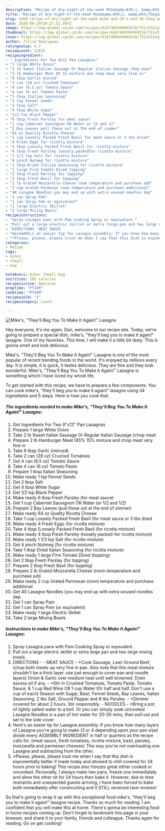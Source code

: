 ```yaml
---
description: "Recipe of Any-night-of-the-week Mike&amp;#39;s, &amp;#34;They&amp;#39;ll Beg You To Make It Again!&amp;#34; Lasagne"
title: "Recipe of Any-night-of-the-week Mike&amp;#39;s, &amp;#34;They&amp;#39;ll Beg You To Make It Again!&amp;#34; Lasagne"
slug: 2460-recipe-of-any-night-of-the-week-mike-and-39-s-and-34-they-and-39-ll-beg-you-to-make-it-again-and-34-lasagne
date: 2020-09-29T10:27:51.597Z
image: https://img-global.cpcdn.com/recipes/6267489304969216/751x532cq70/mikes-theyll-beg-you-to-make-it-again-lasagne-recipe-main-photo.jpg
thumbnail: https://img-global.cpcdn.com/recipes/6267489304969216/751x532cq70/mikes-theyll-beg-you-to-make-it-again-lasagne-recipe-main-photo.jpg
cover: https://img-global.cpcdn.com/recipes/6267489304969216/751x532cq70/mikes-theyll-beg-you-to-make-it-again-lasagne-recipe-main-photo.jpg
author: Tillie Rodriguez
ratingvalue: 4.7
reviewcount: 12635
recipeingredient:
- " Ingredients For Two 9x12 Pan Lasagnas"
- "1 large White Onion"
- "2 lb Sweet Italian Sausage Or Regular Italian Sausage chop meat"
- "2 lb Hamburger Meat 85 15 mixture and chop meat very fine in"
- "6 tbsp Garlic minced"
- "2 can (28 oz) Crushed Tomatoes"
- "4 can (6.5 oz) Tomato Sauce"
- "4 can (6 oz) Tomato Paste"
- "1 tbsp Italian Seasoning"
- "1 tsp Fennel Seeds"
- "2 tbsp Salt"
- "4 tbsp White Sugar"
- "1/2 tsp Black Pepper"
- "6 tbsp Fresh Parsley for meat sauce"
- "1 cup Cabernet Sauvignon OR Water or 12 and 12"
- "2 Bay Leaves pull these out at the end of simmer"
- "64 oz Quality Ricotta Cheese"
- "1 cup Loosely Packed Fresh Basil for meat sauce or 3 tbs dried"
- "4 Fresh Eggs for ricotta mixture"
- "4 tbsp Loosely Packed Fresh Basil for ricotta mixture"
- "4 tbsp Fresh Parsley loosely packedfor ricotta mixture"
- "1 1/3 tsp Salt for ricotta mixture"
- "4 pinch Nutmeg for ricotta mixture"
- "1 tbsp Dried Italian Seasoning for ricotta mixture"
- "1 large Firm Tomato Diced topping"
- "2 tbsp Fresh Parsley for topping"
- "2 tbsp Fresh Basil for topping"
- "2 lb Grated Mozzarella Cheese room temperature and purchase add"
- "2 cup Grated Parmesan room temperature and purchase additional"
- "40 Lasagne Noodles you may end up with extra unused noodles dep"
- "1 can Spray Pam"
- "1 can Spray Pam or equivalent"
- "1 large Electric Skillet"
- "2 large Mixing Bowls"
recipeinstructions:
- "Spray Lasagna pans with Pam Cooking Spray or equivalent."
- "Pull out a large electric skillet or extra large pan and two large mixing bowls."
- "DIRECTIONS  MEAT SAUCE                                                                                *Cook Sausage, Lean Ground Beef, (chop both meats up very fine in pan. Also note that this meat mixture shouldn&#39;t be a thick layer. use just enough to cover pan and noodle layers) Onion &amp; Garlic over medium heat until well browned. Drain excess oil if any. *Stir in Crushed Tomatoes, Tomato Paste, Tomato Sauce, &amp; 1 cup Red Wine OR 1 cup Water (Or half and half. Don&#39;t use a cup of each) Season with Sugar, Basil, Fennel Seeds, Bay Leaves, Italian Seasoning, 2 tbs Salt, Ground Pepper and 8 tbs Parsley. *Simmer covered for about 2 hours. Stir responsibly.                                                                                 NOODLES                                                                                 *Bring a pot of lightly salted water to a boil. Or you can simply soak uncooked Lasagne Noodles in a pan of hot water for 20-30 mins, then pull out and set to the side cover"
- "Here&#39;s an easier tip for Lasagna assembly: If you know how many layers of Lasagna you&#39;re going to make (3 or 4 depending upon your pan size) divide every ASSEMBLY INGREDIENT in half or quarters as the recipe calls for. (meat sauce, fresh tomatoes, ricotta mixture, basil, parsley, mozzarella and parmesan cheeses) This way you&#39;re not overloading one Lasagna and subtracting from the other."
- "*Please, please, please trust me when I say that this dish is exponentially better if made today and allowed to chill covered for 24 hours prior to baking! This recipe also freezes great either cooked or uncooked. Personally, I always make two pans, freeze one immediately and allow the other sit for 24 hours then bake it. However, due to time restraints and unexpected guests arriving, I have been forced to bake both immediately after constructing and it STILL received rave reviews!"
categories:
- Recipe
tags:
- mikes
- theyll
- beg

katakunci: mikes theyll beg 
nutrition: 165 calories
recipecuisine: American
preptime: "PT14M"
cooktime: "PT34M"
recipeyield: "1"
recipecategory: Lunch

---
```



![Mike&#39;s, &#34;They&#39;ll Beg You To Make It Again!&#34; Lasagne](https://img-global.cpcdn.com/recipes/6267489304969216/751x532cq70/mikes-theyll-beg-you-to-make-it-again-lasagne-recipe-main-photo.jpg)

Hey everyone, it's me again, Dan, welcome to our recipe site. Today, we're going to prepare a special dish, mike&#39;s, &#34;they&#39;ll beg you to make it again!&#34; lasagne. One of my favorites. This time, I will make it a little bit tasty. This is gonna smell and look delicious.



Mike&#39;s, &#34;They&#39;ll Beg You To Make It Again!&#34; Lasagne is one of the most popular of recent trending foods in the world. It's enjoyed by millions every day. It is simple, it is quick, it tastes delicious. They are fine and they look wonderful. Mike&#39;s, &#34;They&#39;ll Beg You To Make It Again!&#34; Lasagne is something which I have loved my whole life.


To get started with this recipe, we have to prepare a few components. You can cook mike&#39;s, &#34;they&#39;ll beg you to make it again!&#34; lasagne using 34 ingredients and 5 steps. Here is how you cook that.

<!--inarticleads1-->

##### The ingredients needed to make Mike&#39;s, &#34;They&#39;ll Beg You To Make It Again!&#34; Lasagne:

1. Get  Ingredients For Two 9&#34;x12&#34; Pan Lasagnas
1. Prepare 1 large White Onion
1. Take 2 lb Sweet Italian Sausage Or Regular Italian Sausage (chop meat
1. Prepare 2 lb Hamburger Meat (85% 15% mixture and chop meat very fine in
1. Take 6 tbsp Garlic (minced)
1. Take 2 can (28 oz) Crushed Tomatoes
1. Get 4 can (6.5 oz) Tomato Sauce
1. Take 4 can (6 oz) Tomato Paste
1. Prepare 1 tbsp Italian Seasoning
1. Make ready 1 tsp Fennel Seeds
1. Get 2 tbsp Salt
1. Get 4 tbsp White Sugar
1. Get 1/2 tsp Black Pepper
1. Make ready 6 tbsp Fresh Parsley (for meat sauce)
1. Get 1 cup Cabernet Sauvignon OR Water (or 1/2 and 1/2)
1. Prepare 2 Bay Leaves (pull these out at the end of simmer)
1. Make ready 64 oz Quality Ricotta Cheese
1. Take 1 cup Loosely Packed Fresh Basil (for meat sauce or 3 tbs dried
1. Make ready 4 Fresh Eggs (for ricotta mixture)
1. Take 4 tbsp (Loosely Packed Fresh Basil (for ricotta mixture)
1. Make ready 4 tbsp Fresh Parsley (loosely packed-for ricotta mixture)
1. Make ready 1 1/3 tsp Salt (for ricotta mixture)
1. Get 4 pinch Nutmeg (for ricotta mixture)
1. Take 1 tbsp Dried Italian Seasoning (for ricotta mixture)
1. Make ready 1 large Firm Tomato Diced (topping)
1. Get 2 tbsp Fresh Parsley (for topping)
1. Prepare 2 tbsp Fresh Basil (for topping)
1. Prepare 2 lb Grated Mozzarella Cheese (room temperature and purchase add
1. Make ready 2 cup Grated Parmesan (room temperature and purchase additional
1. Get 40 Lasagne Noodles (you may end up with extra unused noodles dep
1. Get 1 can Spray Pam
1. Get 1 can Spray Pam (or equivalent)
1. Make ready 1 large Electric Skillet
1. Take 2 large Mixing Bowls




<!--inarticleads2-->

##### Instructions to make Mike&#39;s, &#34;They&#39;ll Beg You To Make It Again!&#34; Lasagne:

1. Spray Lasagna pans with Pam Cooking Spray or equivalent.
1. Pull out a large electric skillet or extra large pan and two large mixing bowls.
1. DIRECTIONS -  - MEAT SAUCE -                                                                                *Cook Sausage, Lean Ground Beef, (chop both meats up very fine in pan. Also note that this meat mixture shouldn&#39;t be a thick layer. use just enough to cover pan and noodle layers) Onion &amp; Garlic over medium heat until well browned. Drain excess oil if any. - *Stir in Crushed Tomatoes, Tomato Paste, Tomato Sauce, &amp; 1 cup Red Wine OR 1 cup Water (Or half and half. Don&#39;t use a cup of each) Season with Sugar, Basil, Fennel Seeds, Bay Leaves, Italian Seasoning, 2 tbs Salt, Ground Pepper and 8 tbs Parsley. - *Simmer covered for about 2 hours. Stir responsibly. -                                                                                 NOODLES -                                                                                 *Bring a pot of lightly salted water to a boil. Or you can simply soak uncooked Lasagne Noodles in a pan of hot water for 20-30 mins, then pull out and set to the side cover
1. Here&#39;s an easier tip for Lasagna assembly: If you know how many layers of Lasagna you&#39;re going to make (3 or 4 depending upon your pan size) divide every ASSEMBLY INGREDIENT in half or quarters as the recipe calls for. (meat sauce, fresh tomatoes, ricotta mixture, basil, parsley, mozzarella and parmesan cheeses) This way you&#39;re not overloading one Lasagna and subtracting from the other.
1. *Please, please, please trust me when I say that this dish is exponentially better if made today and allowed to chill covered for 24 hours prior to baking! This recipe also freezes great either cooked or uncooked. Personally, I always make two pans, freeze one immediately and allow the other sit for 24 hours then bake it. However, due to time restraints and unexpected guests arriving, I have been forced to bake both immediately after constructing and it STILL received rave reviews!




So that's going to wrap it up with this exceptional food mike&#39;s, &#34;they&#39;ll beg you to make it again!&#34; lasagne recipe. Thanks so much for reading. I am confident that you will make this at home. There's gonna be interesting food in home recipes coming up. Don't forget to bookmark this page in your browser, and share it to your family, friends and colleague. Thanks again for reading. Go on get cooking!
